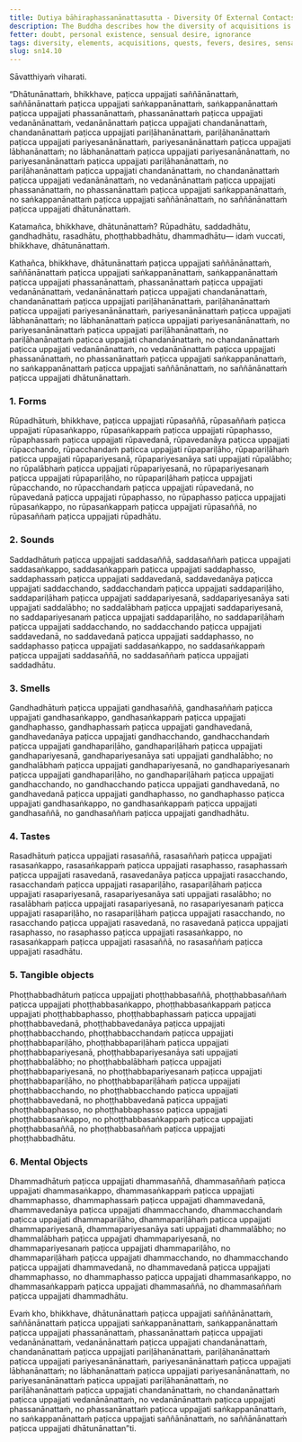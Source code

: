 ```yaml
---
title: Dutiya bāhiraphassanānattasutta - Diversity Of External Contacts (Second)
description: The Buddha describes how the diversity of acquisitions is not the cause for the arising of diversity of fevers, desires, sensations connected with contact, contacts, intentions, perceptions, and elements. Rather, dependent on the diversity of elements, there arises a diversity of perceptions, intentions, contacts, sensations connected with contact, desires, fevers, quests, and acquisitions.
fetter: doubt, personal existence, sensual desire, ignorance
tags: diversity, elements, acquisitions, quests, fevers, desires, sensations, contacts, intentions, perceptions, forms, sounds, smells, tastes, physical sensations, mental objects, form element, sound element, odor element, taste element, touch element, six sense bases, sn, sn12-21, sn14
slug: sn14.10
---
```


Sāvatthiyaṁ viharati.

“Dhātunānattaṁ, bhikkhave, paṭicca uppajjati saññānānattaṁ,
saññānānattaṁ paṭicca uppajjati saṅkappanānattaṁ,
saṅkappanānattaṁ paṭicca uppajjati phassanānattaṁ,
phassanānattaṁ paṭicca uppajjati vedanānānattaṁ,
vedanānānattaṁ paṭicca uppajjati chandanānattaṁ,
chandanānattaṁ paṭicca uppajjati pariḷāhanānattaṁ,
pariḷāhanānattaṁ paṭicca uppajjati pariyesanānānattaṁ,
pariyesanānānattaṁ paṭicca uppajjati lābhanānattaṁ;
no lābhanānattaṁ paṭicca uppajjati pariyesanānānattaṁ,
no pariyesanānānattaṁ paṭicca uppajjati pariḷāhanānattaṁ,
no pariḷāhanānattaṁ paṭicca uppajjati chandanānattaṁ,
no chandanānattaṁ paṭicca uppajjati vedanānānattaṁ,
no vedanānānattaṁ paṭicca uppajjati phassanānattaṁ,
no phassanānattaṁ paṭicca uppajjati saṅkappanānattaṁ,
no saṅkappanānattaṁ paṭicca uppajjati saññānānattaṁ,
no saññānānattaṁ paṭicca uppajjati dhātunānattaṁ.

Katamañca, bhikkhave, dhātunānattaṁ? Rūpadhātu, saddadhātu, gandhadhātu, rasadhātu, phoṭṭhabbadhātu, dhammadhātu— idaṁ vuccati, bhikkhave, dhātunānattaṁ.

Kathañca, bhikkhave, dhātunānattaṁ paṭicca uppajjati saññānānattaṁ,
saññānānattaṁ paṭicca uppajjati saṅkappanānattaṁ,
saṅkappanānattaṁ paṭicca uppajjati phassanānattaṁ,
phassanānattaṁ paṭicca uppajjati vedanānānattaṁ,
vedanānānattaṁ paṭicca uppajjati chandanānattaṁ,
chandanānattaṁ paṭicca uppajjati pariḷāhanānattaṁ,
pariḷāhanānattaṁ paṭicca uppajjati pariyesanānānattaṁ,
pariyesanānānattaṁ paṭicca uppajjati lābhanānattaṁ;
no lābhanānattaṁ paṭicca uppajjati pariyesanānānattaṁ,
no pariyesanānānattaṁ paṭicca uppajjati pariḷāhanānattaṁ,
no pariḷāhanānattaṁ paṭicca uppajjati chandanānattaṁ,
no chandanānattaṁ paṭicca uppajjati vedanānānattaṁ,
no vedanānānattaṁ paṭicca uppajjati phassanānattaṁ,
no phassanānattaṁ paṭicca uppajjati saṅkappanānattaṁ,
no saṅkappanānattaṁ paṭicca uppajjati saññānānattaṁ,
no saññānānattaṁ paṭicca uppajjati dhātunānattaṁ.

### 1. Forms

Rūpadhātuṁ, bhikkhave, paṭicca uppajjati rūpasaññā,
rūpasaññaṁ paṭicca uppajjati rūpasaṅkappo,
rūpasaṅkappaṁ paṭicca uppajjati rūpaphasso,
rūpaphassaṁ paṭicca uppajjati rūpavedanā,
rūpavedanāya paṭicca uppajjati rūpacchando,
rūpacchandaṁ paṭicca uppajjati rūpapariḷāho,
rūpapariḷāhaṁ paṭicca uppajjati rūpapariyesanā,
rūpapariyesanāya sati uppajjati rūpalābho;
no rūpalābhaṁ paṭicca uppajjati rūpapariyesanā,
no rūpapariyesanaṁ paṭicca uppajjati rūpapariḷāho,
no rūpapariḷāhaṁ paṭicca uppajjati rūpacchando,
no rūpacchandaṁ paṭicca uppajjati rūpavedanā,
no rūpavedanā paṭicca uppajjati rūpaphasso,
no rūpaphasso paṭicca uppajjati rūpasaṅkappo,
no rūpasaṅkappaṁ paṭicca uppajjati rūpasaññā,
no rūpasaññaṁ paṭicca uppajjati rūpadhātu.

### 2. Sounds

Saddadhātuṁ paṭicca uppajjati saddasaññā,
saddasaññaṁ paṭicca uppajjati saddasaṅkappo,
saddasaṅkappaṁ paṭicca uppajjati saddaphasso,
saddaphassaṁ paṭicca uppajjati saddavedanā,
saddavedanāya paṭicca uppajjati saddacchando,
saddacchandaṁ paṭicca uppajjati saddapariḷāho,
saddapariḷāhaṁ paṭicca uppajjati saddapariyesanā,
saddapariyesanāya sati uppajjati saddalābho;
no saddalābhaṁ paṭicca uppajjati saddapariyesanā,
no saddapariyesanaṁ paṭicca uppajjati saddapariḷāho,
no saddapariḷāhaṁ paṭicca uppajjati saddacchando,
no saddacchando paṭicca uppajjati saddavedanā,
no saddavedanā paṭicca uppajjati saddaphasso,
no saddaphasso paṭicca uppajjati saddasaṅkappo,
no saddasaṅkappaṁ paṭicca uppajjati saddasaññā,
no saddasaññaṁ paṭicca uppajjati saddadhātu.

### 3. Smells

Gandhadhātuṁ paṭicca uppajjati gandhasaññā,
gandhasaññaṁ paṭicca uppajjati gandhasaṅkappo,
gandhasaṅkappaṁ paṭicca uppajjati gandhaphasso,
gandhaphassaṁ paṭicca uppajjati gandhavedanā,
gandhavedanāya paṭicca uppajjati gandhacchando,
gandhacchandaṁ paṭicca uppajjati gandhapariḷāho,
gandhapariḷāhaṁ paṭicca uppajjati gandhapariyesanā,
gandhapariyesanāya sati uppajjati gandhalābho;
no gandhalābhaṁ paṭicca uppajjati gandhapariyesanā,
no gandhapariyesanaṁ paṭicca uppajjati gandhapariḷāho,
no gandhapariḷāhaṁ paṭicca uppajjati gandhacchando,
no gandhacchando paṭicca uppajjati gandhavedanā,
no gandhavedanā paṭicca uppajjati gandhaphasso,
no gandhaphasso paṭicca uppajjati gandhasaṅkappo,
no gandhasaṅkappaṁ paṭicca uppajjati gandhasaññā,
no gandhasaññaṁ paṭicca uppajjati gandhadhātu.

### 4. Tastes

Rasadhātuṁ paṭicca uppajjati rasasaññā,
rasasaññaṁ paṭicca uppajjati rasasaṅkappo,
rasasaṅkappaṁ paṭicca uppajjati rasaphasso,
rasaphassaṁ paṭicca uppajjati rasavedanā,
rasavedanāya paṭicca uppajjati rasacchando,
rasacchandaṁ paṭicca uppajjati rasapariḷāho,
rasapariḷāhaṁ paṭicca uppajjati rasapariyesanā,
rasapariyesanāya sati uppajjati rasalābho;
no rasalābhaṁ paṭicca uppajjati rasapariyesanā,
no rasapariyesanaṁ paṭicca uppajjati rasapariḷāho,
no rasapariḷāhaṁ paṭicca uppajjati rasacchando,
no rasacchando paṭicca uppajjati rasavedanā,
no rasavedanā paṭicca uppajjati rasaphasso,
no rasaphasso paṭicca uppajjati rasasaṅkappo,
no rasasaṅkappaṁ paṭicca uppajjati rasasaññā,
no rasasaññaṁ paṭicca uppajjati rasadhātu.

### 5. Tangible objects

Phoṭṭhabbadhātuṁ paṭicca uppajjati phoṭṭhabbasaññā,
phoṭṭhabbasaññaṁ paṭicca uppajjati phoṭṭhabbasaṅkappo,
phoṭṭhabbasaṅkappaṁ paṭicca uppajjati phoṭṭhabbaphasso,
phoṭṭhabbaphassaṁ paṭicca uppajjati phoṭṭhabbavedanā,
phoṭṭhabbavedanāya paṭicca uppajjati phoṭṭhabbacchando,
phoṭṭhabbacchandaṁ paṭicca uppajjati phoṭṭhabbapariḷāho,
phoṭṭhabbapariḷāhaṁ paṭicca uppajjati phoṭṭhabbapariyesanā,
phoṭṭhabbapariyesanāya sati uppajjati phoṭṭhabbalābho;
no phoṭṭhabbalābhaṁ paṭicca uppajjati phoṭṭhabbapariyesanā,
no phoṭṭhabbapariyesanaṁ paṭicca uppajjati phoṭṭhabbapariḷāho,
no phoṭṭhabbapariḷāhaṁ paṭicca uppajjati phoṭṭhabbacchando,
no phoṭṭhabbacchando paṭicca uppajjati phoṭṭhabbavedanā,
no phoṭṭhabbavedanā paṭicca uppajjati phoṭṭhabbaphasso,
no phoṭṭhabbaphasso paṭicca uppajjati phoṭṭhabbasaṅkappo,
no phoṭṭhabbasaṅkappaṁ paṭicca uppajjati phoṭṭhabbasaññā,
no phoṭṭhabbasaññaṁ paṭicca uppajjati phoṭṭhabbadhātu.

### 6. Mental Objects

Dhammadhātuṁ paṭicca uppajjati dhammasaññā,
dhammasaññaṁ paṭicca uppajjati dhammasaṅkappo,
dhammasaṅkappaṁ paṭicca uppajjati dhammaphasso,
dhammaphassaṁ paṭicca uppajjati dhammavedanā,
dhammavedanāya paṭicca uppajjati dhammacchando,
dhammacchandaṁ paṭicca uppajjati dhammapariḷāho,
dhammapariḷāhaṁ paṭicca uppajjati dhammapariyesanā,
dhammapariyesanāya sati uppajjati dhammalābho;
no dhammalābhaṁ paṭicca uppajjati dhammapariyesanā,
no dhammapariyesanaṁ paṭicca uppajjati dhammapariḷāho,
no dhammapariḷāhaṁ paṭicca uppajjati dhammacchando,
no dhammacchando paṭicca uppajjati dhammavedanā,
no dhammavedanā paṭicca uppajjati dhammaphasso,
no dhammaphasso paṭicca uppajjati dhammasaṅkappo,
no dhammasaṅkappaṁ paṭicca uppajjati dhammasaññā,
no dhammasaññaṁ paṭicca uppajjati dhammadhātu.

Evaṁ kho, bhikkhave, dhātunānattaṁ paṭicca uppajjati saññānānattaṁ, saññānānattaṁ paṭicca uppajjati saṅkappanānattaṁ, saṅkappanānattaṁ paṭicca uppajjati phassanānattaṁ, phassanānattaṁ paṭicca uppajjati vedanānānattaṁ, vedanānānattaṁ paṭicca uppajjati chandanānattaṁ, chandanānattaṁ paṭicca uppajjati pariḷāhanānattaṁ, pariḷāhanānattaṁ paṭicca uppajjati pariyesanānānattaṁ, pariyesanānānattaṁ paṭicca uppajjati lābhanānattaṁ; no lābhanānattaṁ paṭicca uppajjati pariyesanānānattaṁ, no pariyesanānānattaṁ paṭicca uppajjati pariḷāhanānattaṁ, no pariḷāhanānattaṁ paṭicca uppajjati chandanānattaṁ, no chandanānattaṁ paṭicca uppajjati vedanānānattaṁ, no vedanānānattaṁ paṭicca uppajjati phassanānattaṁ, no phassanānattaṁ paṭicca uppajjati saṅkappanānattaṁ, no saṅkappanānattaṁ paṭicca uppajjati saññānānattaṁ, no saññānānattaṁ paṭicca uppajjati dhātunānattan”ti.
